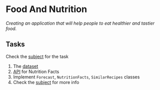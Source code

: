# Food And Nutrition
*Creating an application that will help people to eat healthier and tastier food.*

## Tasks
Check the [subject](en.subject.pdf) for the task

1. The [dataset](https://drive.google.com/file/d/1hzmxNBrY7-9mv5EpqAvhVUiJahfrcYUN/view)
2. [API](https://fdc.nal.usda.gov/api-guide.html) for Nutrition Facts
3. Implement `Forecast`, `NutritionFacts`, `SimilarRecipes` classes
4. Check the [subject](en.subject.pdf) for more info

